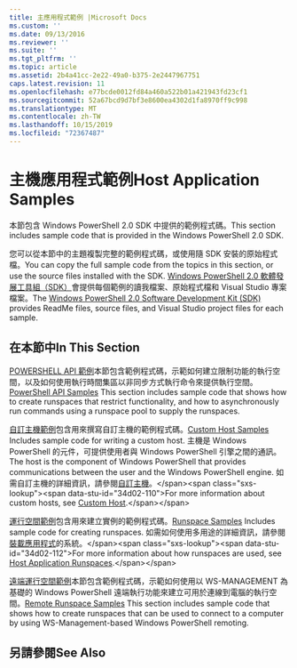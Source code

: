 ```yaml
---
title: 主應用程式範例 |Microsoft Docs
ms.custom: ''
ms.date: 09/13/2016
ms.reviewer: ''
ms.suite: ''
ms.tgt_pltfrm: ''
ms.topic: article
ms.assetid: 2b4a41cc-2e22-49a0-b375-2e2447967751
caps.latest.revision: 11
ms.openlocfilehash: e77bcde0012fd84a460a522b01a421943fd23cf1
ms.sourcegitcommit: 52a67bcd9d7bf3e8600ea4302d1fa8970ff9c998
ms.translationtype: MT
ms.contentlocale: zh-TW
ms.lasthandoff: 10/15/2019
ms.locfileid: "72367487"
---
```

# <a name="host-application-samples"></a><span data-ttu-id="34d02-102">主機應用程式範例</span><span class="sxs-lookup"><span data-stu-id="34d02-102">Host Application Samples</span></span>

<span data-ttu-id="34d02-103">本節包含 Windows PowerShell 2.0 SDK 中提供的範例程式碼。</span><span class="sxs-lookup"><span data-stu-id="34d02-103">This section includes sample code that is provided in the Windows PowerShell 2.0 SDK.</span></span>

 <span data-ttu-id="34d02-104">您可以從本節中的主題複製完整的範例程式碼，或使用隨 SDK 安裝的原始程式檔。</span><span class="sxs-lookup"><span data-stu-id="34d02-104">You can copy the full sample code from the topics in this section, or use the source files installed with the SDK.</span></span> <span data-ttu-id="34d02-105">[Windows PowerShell 2.0 軟體發展工具組（SDK）](https://www.microsoft.com/en-us/download/details.aspx?id=2560)會提供每個範例的讀我檔案、原始程式檔和 Visual Studio 專案檔案。</span><span class="sxs-lookup"><span data-stu-id="34d02-105">The [Windows PowerShell 2.0 Software Development Kit (SDK)](https://www.microsoft.com/en-us/download/details.aspx?id=2560) provides ReadMe files, source files, and Visual Studio project files for each sample.</span></span>

## <a name="in-this-section"></a><span data-ttu-id="34d02-106">在本節中</span><span class="sxs-lookup"><span data-stu-id="34d02-106">In This Section</span></span>

 <span data-ttu-id="34d02-107">[POWERSHELL API 範例](./windows-powershell-api-samples.md)本節包含範例程式碼，示範如何建立限制功能的執行空間，以及如何使用執行時間集區以非同步方式執行命令來提供執行空間。</span><span class="sxs-lookup"><span data-stu-id="34d02-107">[PowerShell API Samples](./windows-powershell-api-samples.md) This section includes sample code that shows how to create runspaces that restrict functionality, and how to asynchronously run commands using a runspace pool to supply the runspaces.</span></span>

 <span data-ttu-id="34d02-108">[自訂主機範例](./custom-host-samples.md)包含用來撰寫自訂主機的範例程式碼。</span><span class="sxs-lookup"><span data-stu-id="34d02-108">[Custom Host Samples](./custom-host-samples.md) Includes sample code for writing a custom host.</span></span> <span data-ttu-id="34d02-109">主機是 Windows PowerShell 的元件，可提供使用者與 Windows PowerShell 引擎之間的通訊。</span><span class="sxs-lookup"><span data-stu-id="34d02-109">The host is the component of Windows PowerShell that provides communications between the user and the Windows PowerShell engine.</span></span> <span data-ttu-id="34d02-110">如需自訂主機的詳細資訊，請參閱[自訂主機](https://msdn.microsoft.com/en-us/library/ee706563(v=vs.85).aspx)。</span><span class="sxs-lookup"><span data-stu-id="34d02-110">For more information about custom hosts, see [Custom Host](https://msdn.microsoft.com/en-us/library/ee706563(v=vs.85).aspx).</span></span>

 <span data-ttu-id="34d02-111">[運行空間範例](./runspace-samples.md)包含用來建立實例的範例程式碼。</span><span class="sxs-lookup"><span data-stu-id="34d02-111">[Runspace Samples](./runspace-samples.md) Includes sample code for creating runspaces.</span></span> <span data-ttu-id="34d02-112">如需如何使用多用途的詳細資訊，請參閱[裝載應用程式](https://msdn.microsoft.com/en-us/library/ee706563(v=vs.85).aspx)的系統。</span><span class="sxs-lookup"><span data-stu-id="34d02-112">For more information about how runspaces are used, see [Host Application Runspaces](https://msdn.microsoft.com/en-us/library/ee706563(v=vs.85).aspx).</span></span>

 <span data-ttu-id="34d02-113">[遠端運行空間範例](./remote-runspace-samples.md)本節包含範例程式碼，示範如何使用以 WS-MANAGEMENT 為基礎的 Windows PowerShell 遠端執行功能來建立可用於連線到電腦的執行空間。</span><span class="sxs-lookup"><span data-stu-id="34d02-113">[Remote Runspace Samples](./remote-runspace-samples.md) This section includes sample code that shows how to create runspaces that can be used to connect to a computer by using WS-Management-based Windows PowerShell remoting.</span></span>

## <a name="see-also"></a><span data-ttu-id="34d02-114">另請參閱</span><span class="sxs-lookup"><span data-stu-id="34d02-114">See Also</span></span>
